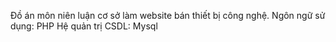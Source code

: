 Đồ án môn niên luận cơ sở làm website bán thiết bị công nghệ. 
Ngôn ngữ sử dụng: PHP
Hệ quản trị CSDL: Mysql
